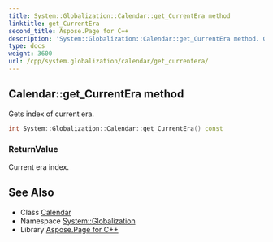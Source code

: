 ```yaml
---
title: System::Globalization::Calendar::get_CurrentEra method
linktitle: get_CurrentEra
second_title: Aspose.Page for C++
description: 'System::Globalization::Calendar::get_CurrentEra method. Gets index of current era in C++.'
type: docs
weight: 3600
url: /cpp/system.globalization/calendar/get_currentera/
---
```

## Calendar::get_CurrentEra method


Gets index of current era.

```cpp
int System::Globalization::Calendar::get_CurrentEra() const
```


### ReturnValue

Current era index.

## See Also

* Class [Calendar](../)
* Namespace [System::Globalization](../../)
* Library [Aspose.Page for C++](../../../)
